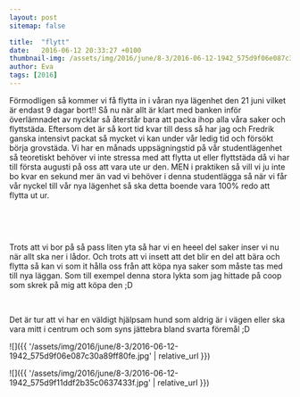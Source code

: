 ```yaml
---
layout: post
sitemap: false

title:  "flytt"
date:   2016-06-12 20:33:27 +0100
thumbnail-img: /assets/img/2016/june/8-3/2016-06-12-1942_575d9f06e087c30a89ff80fe.jpg
author: Eva
tags: [2016]
---
```


Förmodligen så kommer vi få flytta in i våran nya lägenhet den 21 juni vilket är endast 9 dagar bort!! Så nu när allt är klart med banken inför överlämnadet av nycklar så återstår bara att packa ihop alla våra saker och flyttstäda. Eftersom det är så kort tid kvar till dess så har jag och Fredrik ganska intensivt packat så mycket vi kan under vår ledig tid och försökt börja grovstäda. Vi har en månads uppsägningstid på vår studentlägenhet så teoretiskt behöver vi inte stressa med att flytta ut eller flyttstäda då vi har till första augusti på oss att vara ute ur den. MEN i praktiken så vill vi ju inte bo kvar en sekund mer än vad vi behöver i denna studentlägga så när vi får vår nyckel till vår nya lägenhet så ska detta boende vara 100% redo att flytta ut ur. 




 




 







Trots att vi bor på så pass liten yta så har vi en heeel del saker inser vi nu när allt ska ner i lådor. Och trots att vi insett att det blir en del att bära och flytta så kan vi som it hålla oss från att köpa nya saker som måste tas med till nya läggan. Som till exempel denna stora lykta som jag hittade på coop som skrek på mig att köpa den ;D 




 




Det är tur att vi har en väldigt hjälpsam hund som aldrig är i vägen eller ska vara mitt i centrum och som syns jättebra bland svarta föremål ;D

![]({{ '/assets/img/2016/june/8-3/2016-06-12-1942_575d9f06e087c30a89ff80fe.jpg'  | relative_url }})

![]({{ '/assets/img/2016/june/8-3/2016-06-12-1942_575d9f11ddf2b35c0637433f.jpg'  | relative_url }})

